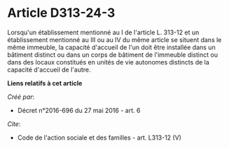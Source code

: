 # Article D313-24-3

Lorsqu'un établissement mentionné au I de l'article L. 313-12 et un établissement mentionné au III ou au IV du même article
se situent dans le même immeuble, la capacité d'accueil de l'un doit être installée dans un bâtiment distinct ou dans un
corps de bâtiment de l'immeuble distinct ou dans des locaux constitués en unités de vie autonomes distincts de la capacité
d'accueil de l'autre.

**Liens relatifs à cet article**

_Créé par_:

  - Décret n°2016-696 du 27 mai 2016 - art. 6

_Cite_:

  - Code de l'action sociale et des familles - art. L313-12 (V)
